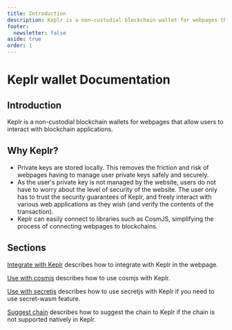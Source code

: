 ```yaml
---
title: Introduction
description: Keplr is a non-custodial blockchain wallet for webpages that allow users to interact with blockchain applications.
footer:
  newsletter: false
aside: true
order: 1
---
```


# Keplr wallet Documentation

## Introduction

Keplr is a non-custodial blockchain wallets for webpages that allow users to interact with blockchain applications.

## Why Keplr?

- Private keys are stored locally. This removes the friction and risk of webpages having to manage user private keys safely and securely.
- As the user's private key is not managed by the website, users do not have to worry about the level of security of the website. The user only has to trust the security guarantees of Keplr, and freely interact with various web applications as they wish (and verify the contents of the transaction).
- Keplr can easily connect to libraries such as CosmJS, simplifying the process of connecting webpages to blockchains.

## Sections
[Integrate with Keplr](./api) describes how to integrate with Keplr in the webpage.  

[Use with cosmjs](./api/cosmjs.md) describes how to use cosmjs with Keplr.

[Use with secretjs](./api/secretjs.md) describes how to use secretjs with Keplr if you need to use secret-wasm feature.
  
[Suggest chain](./api/suggest-chain.md) describes how to suggest the chain to Keplr if the chain is not supported natively in Keplr.
